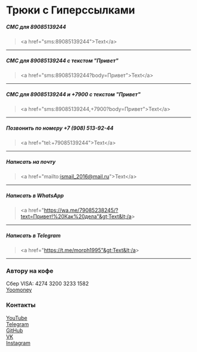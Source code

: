 # Трюки с Гиперссылками

##### СМС для 89085139244

> &lt;a href="sms:89085139244"&gt;Text&lt;/a&gt;

---

##### СМС для 89085139244 с текстом "Привет"

> &lt;a href="sms:89085139244?body=Привет"&gt;Text&lt;/a&gt;

---

##### СМС для 89085139244 и +7900 с текстом "Привет"

> &lt;a href="sms:89085139244,+7900?body=Привет"&gt;Text&lt;/a&gt;

---

##### Позвонить по номеру +7 (908) 513-92-44

> &lt;a href="tel:+79085139244"&gt;Text&lt;/a&gt;

---

##### Написать на почту

> &lt;a href="mailto:ismail_2016@mail.ru"&gt;Text&lt;/a&gt;

---

##### Написать в WhatsApp

> &lt;a href="https://wa.me/79085238245/?text=Привет!%20Как%20дела"&gt;Text&lt;/a&gt;

---

##### Написать в Telegram

> &lt;a href="https://t.me/morph1995"&gt;Text&lt;/a&gt;

---

### Автору на кофе

Сбер VISA: 4274 3200 3233 1582  
<a target="_blank" href="https://yasobe.ru/na/itdoctor">Yoomoney</a>

### Контакты

[YouTube](https://www.youtube.com/c/ITDoctor)  
[Telegram](https://t.me/itdoctorstudio)  
[GitHub](https://github.com/morphIsmail)  
[VK](https://vk.com/itdoctorstudio)  
[Instagram](https://instagram.com/ismail_asanovich)
